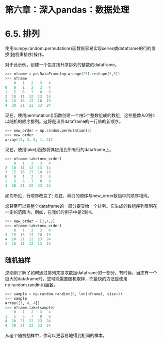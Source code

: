 
# 第六章：深入pandas：数据处理


# 6.5. 排列

使用numpy.random.permutation()函数很容易实现series或dataframe的行的置换(随机重排序)操作。

对于此示例，创建一个包含按升序排列的整数的dataframe。
```python
>>> nframe = pd.DataFrame(np.arange(25).reshape(5,5))
>>> nframe
    0   1   2   3   4
0   0   1   2   3   4
1   5   6   7   8   9
2  10  11  12  13  14
3  15  16  17  18  19
4  20  21  22  23  24
```
现在，使用permutation()函数创建一个由5个整数组成的数组，这些整数从0到4以随机的顺序排列。这将是设置dataframe的一行值的新顺序。

```python
>>> new_order = np.random.permutation(5)
>>> new_order
array([2, 3, 0, 1, 4])
```

现在，使用take()函数将其应用到所有行的dataframe上。
```python
>>> nframe.take(new_order)
    0   1   2   3   4
2  10  11  12  13  14
3  15  16  17  18  19
0   0   1   2   3   4
1   5   6   7   8   9
4  20  21  22  23  24
```

如你所见，行顺序改变了; 现在，索引的顺序与new_order数组中的顺序相同。

您甚至可以将整个dataframe的一部分提交给一个排列。它生成的数组序列限制在一定的范围内，例如，在我们的例子中是2到4。

```python
>>> new_order = [3,4,2]
>>> nframe.take(new_order)
    0   1   2   3   4
3  15  16  17  18  19
4  20  21  22  23  24
2  10  11  12  13  14
```

## 随机抽样

您刚刚了解了如何通过排列来提取数据dataframe的一部分。有时候，当您有一个巨大的dataframe时，您可能需要随机取样，而最快的方法是使用np.random.randint()函数。

```python
>>> sample = np.random.randint(0, len(nframe), size=3)
>>> sample
array([1, 4, 4])
>>> nframe.take(sample)
    0   1   2   3   4
1   5   6   7   8   9
4  20  21  22  23  24
4  20  21  22  23  24
```

从这个随机抽样中，你可以更容易地得到相同的样本。



